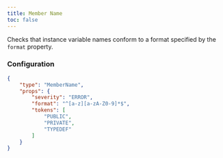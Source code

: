 ```yaml
---
title: Member Name
toc: false
---
```


Checks that instance variable names conform to a format specified by the `format` property.

### Configuration

```json
{
    "type": "MemberName",
    "props": {
        "severity": "ERROR",
        "format": "^[a-z][a-zA-Z0-9]*$",
        "tokens": [
            "PUBLIC",
            "PRIVATE",
            "TYPEDEF"
        ]
    }
}
```